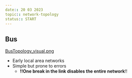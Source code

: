 ```yaml
---
date:: 20 03 2023
topic:: network-topology
status:: START
---
```

## Bus
[BusTopology_visual.png](/static/BusTopology_visual.png)
- Early local area networks
- Simple but prone to errors
	- **!!One break in the  link disables the entire network**!!